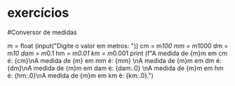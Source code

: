 # exercícios
#Conversor de medidas

m = float (input("Digite o valor em metros: "))
cm = m*100
mm = m*1000
dm = m*10
dam = m*0.1
hm = m*0.01
km = m*0.001
print (f"A medida de {m}m em cm é: {cm}\nA medida de {m} em mm é: {mm}
\nA medida de {m}m em dm é: {dm}\nA medida de {m}m em dam é: {dam:.0}
\nA medida de {m}m em hm é: {hm:.0}\nA medida de {m}m em km é: {km:.0}.")
